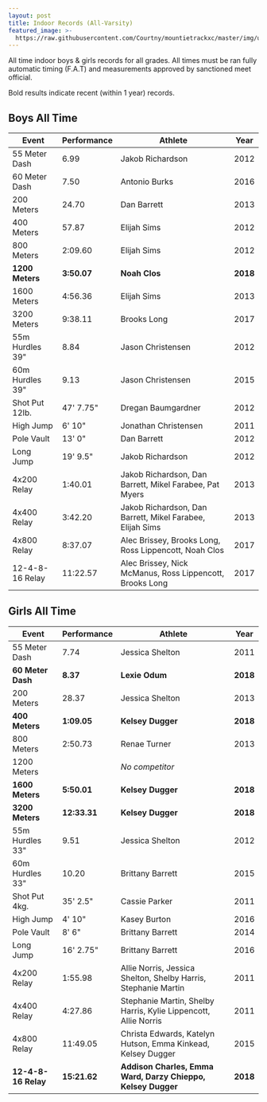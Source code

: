 ```yaml
---
layout: post
title: Indoor Records (All-Varsity)
featured_image: >-
  https://raw.githubusercontent.com/Courtny/mountietrackxc/master/img/uploads/parent-info.JPG
---
```

All time indoor boys & girls records for all grades. All times must be ran fully automatic timing (F.A.T) and measurements approved by sanctioned meet official.

Bold results indicate recent (within 1 year) records.

## Boys All Time

| Event           | Performance | Athlete                                                   | Year     |
| --------------- | ----------- | --------------------------------------------------------- | -------- |
| 55 Meter Dash   | 6.99        | Jakob Richardson                                          | 2012     |
| 60 Meter Dash   | 7.50        | Antonio Burks                                             | 2016     |
| 200 Meters      | 24.70       | Dan Barrett                                               | 2013     |
| 400 Meters      | 57.87       | Elijah Sims                                               | 2012     |
| 800 Meters      | 2:09.60     | Elijah Sims                                               | 2012     |
| **1200 Meters** | **3:50.07** | **Noah Clos**                                             | **2018** |
| 1600 Meters     | 4:56.36     | Elijah Sims                                               | 2013     |
| 3200 Meters     | 9:38.11     | Brooks Long                                               | 2017     |
| 55m Hurdles 39" | 8.84        | Jason Christensen                                         | 2012     |
| 60m Hurdles 39" | 9.13        | Jason Christensen                                         | 2015     |
| Shot Put 12lb.  | 47' 7.75"   | Dregan Baumgardner                                        | 2012     |
| High Jump       | 6' 10"      | Jonathan Christensen                                      | 2011     |
| Pole Vault      | 13' 0"      | Dan Barrett                                               | 2012     |
| Long Jump       | 19' 9.5"    | Jakob Richardson                                          | 2012     |
| 4x200 Relay     | 1:40.01     | Jakob Richardson, Dan Barrett, Mikel Farabee, Pat Myers   | 2013     |
| 4x400 Relay     | 3:42.20     | Jakob Richardson, Dan Barrett, Mikel Farabee, Elijah Sims | 2013     |
| 4x800 Relay     | 8:37.07     | Alec Brissey, Brooks Long, Ross Lippencott, Noah Clos     | 2017     |
| 12-4-8-16 Relay | 11:22.57    | Alec Brissey, Nick McManus, Ross Lippencott, Brooks Long  | 2017     |

## Girls All Time

| Event               | Performance  | Athlete                                                         | Year     |
| ------------------- | ------------ | --------------------------------------------------------------- | -------- |
| 55 Meter Dash       | 7.74         | Jessica Shelton                                                 | 2011     |
| **60 Meter Dash**   | **8.37**     | **Lexie Odum**                                                  | **2018** |
| 200 Meters          | 28.37        | Jessica Shelton                                                 | 2013     |
| **400 Meters**      | **1:09.05**  | **Kelsey Dugger**                                               | **2018** |
| 800 Meters          | 2:50.73      | Renae Turner                                                    | 2013     |
| 1200 Meters          |       | _No competitor_                                                    |      |
| **1600 Meters**     | **5:50.01**  | **Kelsey Dugger**                                               | **2018** |
| **3200 Meters**     | **12:33.31** | **Kelsey Dugger**                                               | **2018** |
| 55m Hurdles 33"     | 9.51         | Jessica Shelton                                                 | 2012     |
| 60m Hurdles 33"     | 10.20        | Brittany Barrett                                                | 2015     |
| Shot Put 4kg.       | 35' 2.5"     | Cassie Parker                                                   | 2011     |
| High Jump           | 4' 10"       | Kasey Burton                                                    | 2016     |
| Pole Vault          | 8' 6"        | Brittany Barrett                                                | 2014     |
| Long Jump           | 16' 2.75"    | Brittany Barrett                                                | 2016     |
| 4x200 Relay         | 1:55.98      | Allie Norris, Jessica Shelton, Shelby Harris, Stephanie Martin  | 2011     |
| 4x400 Relay         | 4:27.86      | Stephanie Martin, Shelby Harris, Kylie Lippencott, Allie Norris | 2011     |
| 4x800 Relay         | 11:49.05     | Christa Edwards, Katelyn Hutson, Emma Kinkead, Kelsey Dugger    | 2015     |
| **12-4-8-16 Relay** | **15:21.62** | **Addison Charles, Emma Ward, Darzy Chieppo, Kelsey Dugger**    | **2018** |
